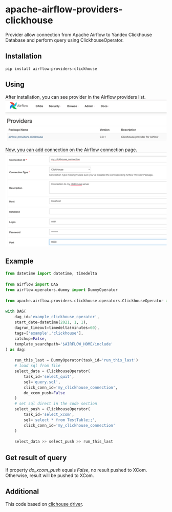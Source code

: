 # apache-airflow-providers-clickhouse

Provider allow connection from Apache Airflow to Yandex Clickhouse Database and perform query using ClickhouseOperator.

## Installation

```shell
pip install airflow-providers-clickhouse
```

## Using

After installation, you can see provider in the Airflow providers list.
![](docs/provider_list.png)

Now, you can add connection on the Airflow connection page.
![](docs/create_connection.png)

## Example

```python
from datetime import datetime, timedelta

from airflow import DAG
from airflow.operators.dummy import DummyOperator

from apache.airflow.providers.clickhouse.operators.ClickhouseOperator import ClickhouseOperator

with DAG(
    dag_id='example_clickhouse_operator',
    start_date=datetime(2021, 1, 1),
    dagrun_timeout=timedelta(minutes=60),
    tags=['example','clickhouse'],
    catchup=False,
    template_searchpath='$AIRFLOW_HOME/include'
) as dag:

    run_this_last = DummyOperator(task_id='run_this_last')
    # load sql from file
    select_data = ClickhouseOperator(
        task_id='select_quit',
        sql='query.sql',
        click_conn_id='my_clickhouse_connection',
        do_xcom_push=False
    )
    # set sql direct in the code section
    select_push = ClickhouseOperator(
        task_id='select_xcom',
        sql='select * from TestTable;;',
        click_conn_id='my_clickhouse_connection'
    )

    select_data >> select_push >> run_this_last
```

## Get result of query

If property *do_xcom_push* equals _False_, no result pushed to XCom. Otherwise, result will be pushed to XCom.

## Additional

This code based on [clichouse driver](https://clickhouse-driver.readthedocs.io/en/latest/#). 